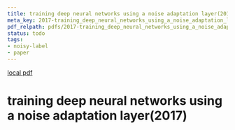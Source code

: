 ```yaml
---
title: training deep neural networks using a noise adaptation layer(2017)
meta_key: 2017-training_deep_neural_networks_using_a_noise_adaptation_layer
pdf_relpath: pdfs/2017-training_deep_neural_networks_using_a_noise_adaptation_layer.pdf
status: todo
tags:
- noisy-label
- paper
---
```


[local pdf](../../../pdfs/2017-training_deep_neural_networks_using_a_noise_adaptation_layer.pdf)

# training deep neural networks using a noise adaptation layer(2017)
